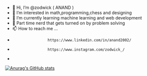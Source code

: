 - 👋 Hi, I’m @zodwick  ( ANAND )
- 👀 I’m interested in math,programming,chess and designing
- 🌱 I’m currently learning machine learning and web development
- 😤 Part time nerd that gets turned on by problem solving 
- 📫 How to reach me ...
-                     https://www.linkedin.com/in/anand2002/
-                     https://www.instagram.com/zodwick_/
-                     

[![Anurag's GitHub stats](https://github-readme-stats.vercel.app/api?username=zodwick&show_icons=true&theme=tokyonight)](https://github.com/anuraghazra/github-readme-stats)

<!---
zodwick/zodwick is a ✨ special ✨ repository because its `README.md` (this file) appears on your GitHub profile.
You can click the Preview link to take a look at your changes.
--->

